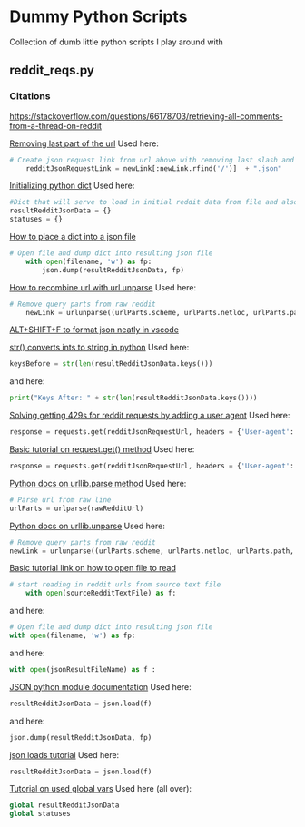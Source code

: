 # Dummy Python Scripts
Collection of dumb little python scripts I play around with

## reddit_reqs.py

### Citations


https://stackoverflow.com/questions/66178703/retrieving-all-comments-from-a-thread-on-reddit

[Removing last part of the url](https://stackoverflow.com/questions/54961679/python-removing-the-last-part-of-an-url)
Used here:
```python
# Create json request link from url above with removing last slash and adding json suffix
    redditJsonRequestLink = newLink[:newLink.rfind('/')]  + ".json"
```
[Initializing python dict](https://stackoverflow.com/questions/2853683/what-is-the-preferred-syntax-for-initializing-a-dict-curly-brace-literals-or)
Used here:
```python
#Dict that will serve to load in initial reddit data from file and also later write out results
resultRedditJsonData = {}
statuses = {}
```


[How to place a dict into a json file](https://stackoverflow.com/questions/17043860/how-to-dump-a-dict-to-a-json-file)
```python
# Open file and dump dict into resulting json file
    with open(filename, 'w') as fp:
        json.dump(resultRedditJsonData, fp)
```

[How to recombine url with url unparse](https://stackoverflow.com/questions/3798269/combining-a-url-with-urlunparse)
Used here:
```python
# Remove query parts from raw reddit
    newLink = urlunparse((urlParts.scheme, urlParts.netloc, urlParts.path, urlParts.params, '', urlParts.fragment))
```
[ALT+SHIFT+F to format json neatly in vscode](https://stackoverflow.com/questions/70728371/json-files-structure-format-in-visual-studio-code)

[str() converts ints to string in python](https://stackoverflow.com/questions/961632/convert-integer-to-string-in-python)
Used here:
```python
keysBefore = str(len(resultRedditJsonData.keys()))
```
and here:
```python
print("Keys After: " + str(len(resultRedditJsonData.keys())))
```

[Solving getting 429s for reddit requests by adding a user agent](https://www.reddit.com/r/redditdev/comments/3qbll8/429_too_many_requests/)
Used here:
```python
response = requests.get(redditJsonRequestUrl, headers = {'User-agent': 'Telexon Bot Requests ' + datetime.now().strftime('%Y%m%d%H%M%S')})
```
[Basic tutorial on request.get() method](https://www.w3schools.com/PYTHON/ref_requests_get.asp)
Used here:
```python
response = requests.get(redditJsonRequestUrl, headers = {'User-agent': 'Telexon Bot Requests ' + datetime.now().strftime('%Y%m%d%H%M%S')})
```
[Python docs on urllib.parse method](https://docs.python.org/3/library/urllib.parse.html)
Used here:
```python
# Parse url from raw line
urlParts = urlparse(rawRedditUrl)
```
[Python docs on urllib.unparse](https://docs.python.org/3/library/urllib.parse.html#urllib.parse.urlunparse)
Used here:
```python
# Remove query parts from raw reddit
newLink = urlunparse((urlParts.scheme, urlParts.netloc, urlParts.path, urlParts.params, '', urlParts.fragment))
```
[Basic tutorial link on how to open file to read](https://www.pythontutorial.net/python-basics/python-read-text-file/)
```python
# start reading in reddit urls from source text file
    with open(sourceRedditTextFile) as f:
```
and here:
```python
# Open file and dump dict into resulting json file
with open(filename, 'w') as fp:
```
and here:
```python
with open(jsonResultFileName) as f :
```

[JSON python module documentation](https://docs.python.org/3/library/json.html)
Used here:
```python
resultRedditJsonData = json.load(f)
```
and here:
```python
json.dump(resultRedditJsonData, fp)
```

[json loads tutorial](https://www.geeksforgeeks.org/read-json-file-using-python/#)
Used here:
```python
resultRedditJsonData = json.load(f)
```

[Tutorial on used global vars](https://www.w3schools.com/python/gloss_python_global_variables.asp)
Used here (all over):
```python
global resultRedditJsonData
global statuses
```